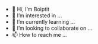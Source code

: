 - 👋 Hi, I’m Boiptit
- 👀 I’m interested in ... 
- 🌱 I’m currently learning ...
- 💞️ I’m looking to collaborate on ...
- 📫 How to reach me ...

<!---
namhoai/namhoai is a ✨ special ✨ repository because its `README.md` (this file) appears on your GitHub profile.
You can click the Preview link to take a look at your changes.
--->
